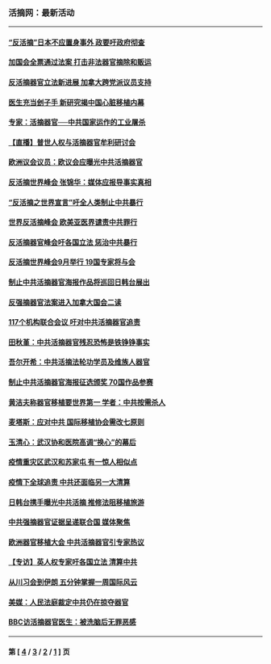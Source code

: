 ### 活摘网：最新活动
---
#### [“反活摘”日本不应置身事外 政要吁政府彻查](../../pages/nf5883/n13971188.md?04220430) 
#### [加国会全票通过法案 打击非法器官摘除和贩运](../../pages/nf5883/n13884924.md?04220430) 
#### [反活摘器官立法新进展 加拿大跨党派议员支持](../../pages/nf5883/n13876061.md?04220430) 
#### [医生充当刽子手 新研究揭中国心脏移植内幕](../../pages/nf5883/n13772291.md?04220430) 
#### [专家：活摘器官──中共国家运作的工业屠杀](../../pages/nf5883/n13761178.md?04220430) 
#### [【直播】普世人权与活摘器官牟利研讨会](../../pages/nf5883/n13425146.md?04220430) 
#### [欧洲议会议员：欧议会应曝光中共活摘器官](../../pages/nf5883/n13336571.md?04220430) 
#### [反活摘世界峰会 张锦华：媒体应报导事实真相](../../pages/nf5883/n13278502.md?04220430) 
#### [“反活摘之世界宣言”吁全人类制止中共暴行](../../pages/nf5883/n13259730.md?04220430) 
#### [世界反活摘峰会 欧美亚医界谴责中共罪行](../../pages/nf5883/n13253550.md?04220430) 
#### [反活摘器官峰会吁各国立法 惩治中共暴行](../../pages/nf5883/n13245052.md?04220430) 
#### [反活摘世界峰会9月举行 19国专家将与会](../../pages/nf5883/n13201492.md?04220430) 
#### [制止中共活摘器官海报作品将巡回日韩台展出](../../pages/nf5883/n13177791.md?04220430) 
#### [反强摘器官法案进入加拿大国会二读](../../pages/nf5883/n13033450.md?04220430) 
#### [117个机构联合会议 吁对中共活摘器官追责](../../pages/nf5883/n12775087.md?04220430) 
#### [田秋堇：中共活摘器官残忍恐怖是铁铮铮事实](../../pages/nf5883/n12702148.md?04220430) 
#### [吾尔开希：中共活摘法轮功学员及维族人器官](../../pages/nf5883/n12693197.md?04220430) 
#### [制止中共活摘器官海报征选颁奖 70国作品参赛](../../pages/nf5883/n12692050.md?04220430) 
#### [黄洁夫称器官移植要世界第一 学者：中共按需杀人](../../pages/nf5883/n12572329.md?04220430) 
#### [麦塔斯：应对中共 国际移植协会需改七原则](../../pages/nf5883/n12514711.md?04220430) 
#### [玉清心：武汉协和医院高调“换心”的幕后](../../pages/nf5883/n12298730.md?04220430) 
#### [疫情重灾区武汉和苏家屯 有一惊人相似点](../../pages/nf5883/n12150824.md?04220430) 
#### [疫情下全球追责 中共还面临另一大清算](../../pages/nf5883/n12070397.md?04220430) 
#### [日韩台携手曝光中共活摘 推修法阻移植旅游](../../pages/nf5883/n11712046.md?04220430) 
#### [中共强摘器官证据呈递联合国 媒体聚焦](../../pages/nf5883/n11546426.md?04220430) 
#### [欧洲器官移植大会 中共活摘器官引专家热议](../../pages/nf5883/n11539095.md?04220430) 
#### [【专访】英人权专家吁各国立法 清算中共](../../pages/nf5883/n11367315.md?04220430) 
#### [从川习会到伊朗 五分钟掌握一周国际风云](../../pages/nf5883/n11338520.md?04220430) 
#### [美媒：人民法庭裁定中共仍在掠夺器官](../../pages/nf5883/n11334897.md?04220430) 
#### [BBC访活摘器官医生：被洗脑后无罪恶感](../../pages/nf5883/n11335935.md?04220430) 

---
#### 第 [ [4](./4.md?04220430) / [3](./3.md?04220430) / [2](./2.md?04220430) / [1](./1.md?04220430) ] 页
